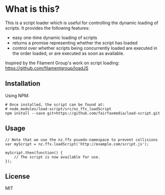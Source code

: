 # What is this?

This is a script loader which is useful for controlling the dynamic loading of
scripts. It provides the following features:

* easy one-time dynamic loading of scripts
* returns a promise representing whether the script has loaded
* control over whether scripts being concurrently loaded are executed in the order
  loaded, or are executed as soon as available.

Inspired by the Filament Group's work on script loading: https://github.com/filamentgroup/loadJS


## Installation

Using NPM:

    # Once installed, the script can be found at:
    # node_modules/load-script/src/nz_ffx_loadScript
    npm install --save git+https://github.com/fairfaxmedia/load-script.git


## Usage

    // Note that we use the nz.ffx psuedo-namespace to prevent collisions
    var myScript = nz.ffx.loadScript('http://example.com/script.js');

    myScript.then(function() {
        // The script is now available for use.
    });


## License

MIT
